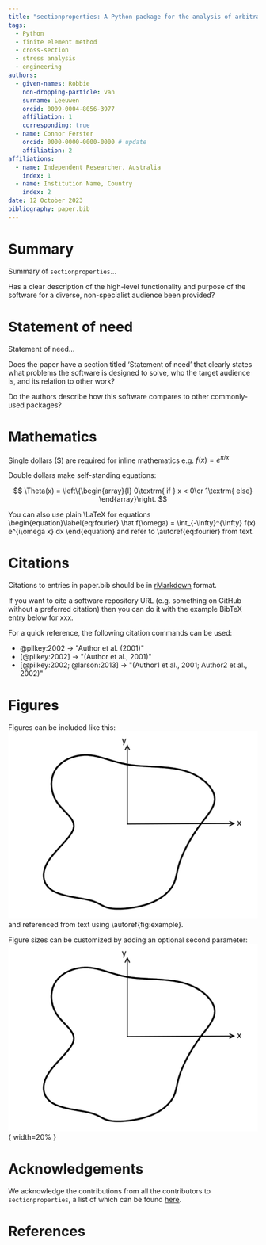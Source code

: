 ```yaml
---
title: "sectionproperties: A Python package for the analysis of arbitrary cross-sections using the finite element method"
tags:
  - Python
  - finite element method
  - cross-section
  - stress analysis
  - engineering
authors:
  - given-names: Robbie
    non-dropping-particle: van
    surname: Leeuwen
    orcid: 0009-0004-8056-3977
    affiliation: 1
    corresponding: true
  - name: Connor Ferster
    orcid: 0000-0000-0000-0000 # update
    affiliation: 2
affiliations:
  - name: Independent Researcher, Australia
    index: 1
  - name: Institution Name, Country
    index: 2
date: 12 October 2023
bibliography: paper.bib
---
```


# Summary

Summary of `sectionproperties`...

Has a clear description of the high-level functionality and purpose of the software for
a diverse, non-specialist audience been provided?

# Statement of need

Statement of need...

Does the paper have a section titled ‘Statement of need’ that clearly states what
problems the software is designed to solve, who the target audience is, and its relation
to other work?

Do the authors describe how this software compares to other commonly-used packages?

# Mathematics

Single dollars ($) are required for inline mathematics e.g. $f(x) = e^{\pi/x}$

Double dollars make self-standing equations:

$$
\Theta(x) = \left\{\begin{array}{l}
0\textrm{ if } x < 0\cr
1\textrm{ else}
\end{array}\right.
$$

You can also use plain \LaTeX for equations
\begin{equation}\label{eq:fourier}
\hat f(\omega) = \int\_{-\infty}^{\infty} f(x) e^{i\omega x} dx
\end{equation}
and refer to \autoref{eq:fourier} from text.

# Citations

Citations to entries in paper.bib should be in
[rMarkdown](http://rmarkdown.rstudio.com/authoring_bibliographies_and_citations.html)
format.

If you want to cite a software repository URL (e.g. something on GitHub without a preferred
citation) then you can do it with the example BibTeX entry below for xxx.

For a quick reference, the following citation commands can be used:

- @pilkey:2002 -> "Author et al. (2001)"
- [@pilkey:2002] -> "(Author et al., 2001)"
- [@pilkey:2002; @larson:2013] -> "(Author1 et al., 2001; Author2 et al., 2002)"

# Figures

Figures can be included like this:
![Caption for example figure.\label{fig:example}](figures/arbitrary-section.png)
and referenced from text using \autoref{fig:example}.

Figure sizes can be customized by adding an optional second parameter:
![Caption for example figure.](figures/arbitrary-section.png){ width=20% }

# Acknowledgements

We acknowledge the contributions from all the contributors to `sectionproperties`, a
list of which can be found
[here](https://github.com/robbievanleeuwen/section-properties/graphs/contributors).

# References
